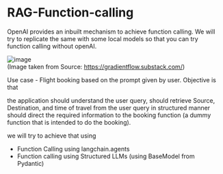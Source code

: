 # RAG-Function-calling

OpenAI provides an inbuilt mechanism to achieve function calling. We will try to replicate the same with some local models so that you can try function calling without openAI.

![image](https://github.com/user-attachments/assets/94a98612-4108-4d27-9ea6-3fd0b8457515)   
(Image taken from Source: https://gradientflow.substack.com/)

Use case - Flight booking based on the prompt given by user.
Objective is that

the application should understand the user query, 
should retrieve Source, Destination, and time of travel from the user query in structured manner
should direct the required information to the booking function (a dummy function that is intended to do the booking).

we will try to achieve that using
 - Function Calling using langchain.agents
 - Function calling using Structured LLMs (using BaseModel from Pydantic)
